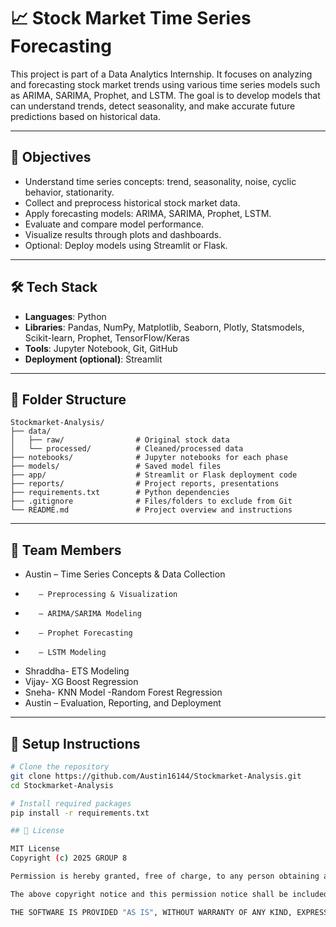 # 📈 Stock Market Time Series Forecasting

This project is part of a Data Analytics Internship. It focuses on analyzing and forecasting stock market trends using various time series models such as ARIMA, SARIMA, Prophet, and LSTM. The goal is to develop models that can understand trends, detect seasonality, and make accurate future predictions based on historical data.

---

## 🚀 Objectives

- Understand time series concepts: trend, seasonality, noise, cyclic behavior, stationarity.
- Collect and preprocess historical stock market data.
- Apply forecasting models: ARIMA, SARIMA, Prophet, LSTM.
- Evaluate and compare model performance.
- Visualize results through plots and dashboards.
- Optional: Deploy models using Streamlit or Flask.

---

## 🛠 Tech Stack

- **Languages**: Python
- **Libraries**: Pandas, NumPy, Matplotlib, Seaborn, Plotly, Statsmodels, Scikit-learn, Prophet, TensorFlow/Keras
- **Tools**: Jupyter Notebook, Git, GitHub
- **Deployment (optional)**: Streamlit

---

## 📂 Folder Structure

```
Stockmarket-Analysis/
├── data/
│   ├── raw/                # Original stock data
│   └── processed/          # Cleaned/processed data
├── notebooks/              # Jupyter notebooks for each phase
├── models/                 # Saved model files
├── app/                    # Streamlit or Flask deployment code
├── reports/                # Project reports, presentations
├── requirements.txt        # Python dependencies
├── .gitignore              # Files/folders to exclude from Git
└── README.md               # Project overview and instructions
```

---

## 👥 Team Members

- Austin – Time Series Concepts & Data Collection
-        – Preprocessing & Visualization
-        – ARIMA/SARIMA Modeling
-        – Prophet Forecasting
-        – LSTM Modeling
- Shraddha- ETS Modeling
- Vijay- XG Boost Regression
- Sneha- KNN Model
        -Random Forest Regression
- Austin – Evaluation, Reporting, and Deployment

---

## 🔧 Setup Instructions

```bash
# Clone the repository
git clone https://github.com/Austin16144/Stockmarket-Analysis.git
cd Stockmarket-Analysis

# Install required packages
pip install -r requirements.txt

## 📄 License

MIT License
Copyright (c) 2025 GROUP 8

Permission is hereby granted, free of charge, to any person obtaining a copy of this software and associated documentation files (the "Software"), to deal in the Software without restriction, including without limitation the rights to use, copy, modify, merge, publish, distribute, sublicense, and/or sell copies of the Software, and to permit persons to whom the Software is furnished to do so, subject to the following conditions:

The above copyright notice and this permission notice shall be included in all copies or substantial portions of the Software.

THE SOFTWARE IS PROVIDED "AS IS", WITHOUT WARRANTY OF ANY KIND, EXPRESS OR IMPLIED, INCLUDING BUT NOT LIMITED TO THE WARRANTIES OF MERCHANTABILITY, FITNESS FOR A PARTICULAR PURPOSE AND NONINFRINGEMENT. IN NO EVENT SHALL THE AUTHORS OR COPYRIGHT HOLDERS BE LIABLE FOR ANY CLAIM, DAMAGES OR OTHER LIABILITY, WHETHER IN AN ACTION OF CONTRACT, TORT OR OTHERWISE, ARISING FROM, OUT OF OR IN CONNECTION WITH THE SOFTWARE OR THE USE OR OTHER DEALINGS IN THE SOFTWARE.
